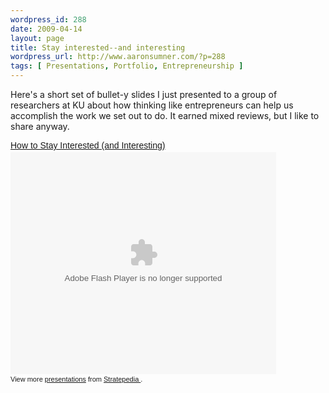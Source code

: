```yaml
--- 
wordpress_id: 288
date: 2009-04-14
layout: page
title: Stay interested--and interesting
wordpress_url: http://www.aaronsumner.com/?p=288
tags: [ Presentations, Portfolio, Entrepreneurship ]
---
```

Here's a short set of bullet-y slides I just presented to a group of researchers at KU about how thinking like entrepreneurs can help us accomplish the work we set out to do. It earned mixed reviews, but I like to share anyway.

<div style="width:425px;text-align:left" id="__ss_1289257"><a style="font:14px Helvetica,Arial,Sans-serif;display:block;margin:12px 0 3px 0;text-decoration:underline;" href="http://www.slideshare.net/stratepedia/how-to-stay-interested-and-interesting?type=powerpoint" title="How to Stay Interested (and Interesting)">How to Stay Interested (and Interesting)</a><object style="margin:0px" width="425" height="355"><param name="movie" value="http://static.slidesharecdn.com/swf/ssplayer2.swf?doc=stayinterestedprezo-090414155611-phpapp01&stripped_title=how-to-stay-interested-and-interesting" /><param name="allowFullScreen" value="true"/><param name="allowScriptAccess" value="always"/><embed src="http://static.slidesharecdn.com/swf/ssplayer2.swf?doc=stayinterestedprezo-090414155611-phpapp01&stripped_title=how-to-stay-interested-and-interesting" type="application/x-shockwave-flash" allowscriptaccess="always" allowfullscreen="true" width="425" height="355"></embed></object><div style="font-size:11px;font-family:tahoma,arial;height:26px;padding-top:2px;">View more <a style="text-decoration:underline;" href="http://www.slideshare.net/">presentations</a> from <a style="text-decoration:underline;" href="http://www.slideshare.net/stratepedia">Stratepedia </a>.</div></div>
